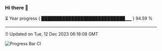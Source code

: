 ### Hi there 👋

⏳ Year progress { ████████████████████████████▁▁ } 94.59 %

---

⏰ Updated on Tue, 12 Dec 2023 06:18:08 GMT

![Progress Bar CI](https://github.com/liununu/liununu/workflows/Progress%20Bar%20CI/badge.svg)
